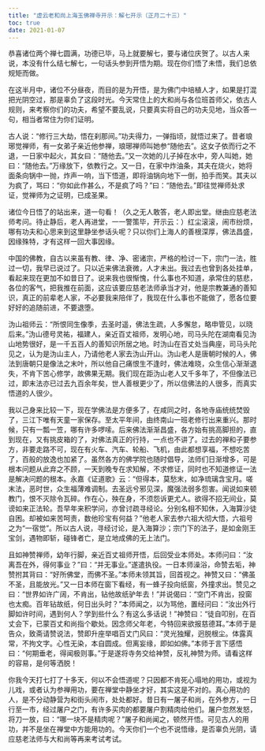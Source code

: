 ```yaml
---
title: "虚云老和尚上海玉佛禅寺开示：解七开示（正月二十三）"
toc: true
date: 2021-01-07
---
```



恭喜诸位两个禅七圆满，功德已毕，马上就要解七，要与诸位庆贺了。以古人来说，本没有什么结七解七，一句话头参到开悟为期。现在你们悟了未悟，我们总依规矩而做。

在这半月中，诸位不分昼夜，而目的是为开悟，是为佛门中培植人才，如果是打混把光阴空过，那是辜负了这段时光。今天常住上的大和尚与各位班首师父，依古人规则，来考察你们的功夫，希望不要乱说，只要真实将自己的功夫见地，当众答一句，相当者常住为你们证明。

古人说：“修行三大劫，悟在刹那间。”功夫得力，一弹指顷，就悟过来了。昔者琅琊觉禅师，有一女弟子亲近他参禅，琅琊禅师叫她参“随他去”。这女子依而行之不退，一日家中起火，其女曰：“随他去。”又一次她的儿子掉在水中，旁人叫她，她曰：“随他去。”万缘放下，依教行之。又一日，在家中炸油条，其夫在烧火，她将面条向锅中一抛，炸声一响，当下悟道，即将油锅向地下一倒，拍手而笑。其夫以为疯了，骂曰：“你如此作甚么，不是疯了吗？”曰：“随他去。”即往觉禅师处求证，觉禅师为之证明，已成圣果。

诸位今日悟了的站出来，道一句看！（久之无人敢答，老人即出堂。继由应慈老法师考问。待止静后，老人再进堂，一一警策毕，开示云：）红尘滚滚，闹市纷烦，哪有功夫和心思来到这里静坐参话头呢？只以你们上海人的善根深厚，佛法昌盛，因缘殊特，才有这样一回大事因缘。

中国的佛教，自古以来虽有教、律、净、密诸宗，严格的检讨一下，宗门一法，胜过一切，我早已说过了。只以近来佛法衰微，人才未出。我过去也曾到各处挂单，看起来现在更加不如昔日了。说来我也很惭愧，什么事也不知道，承常住的慈悲，各位的客气，把我推在前面，这应该要应慈老法师承当才对，他是宗教兼通的善知识，真正的前辈老人家，不必要我来陪伴了，我现在什么事也不能做了，愿各位要好好的追随前进，不要退堕。

沩山祖师云：“所恨同生像季，去圣时遥，佛法生疏，人多懈怠，略申管见，以晓后来。”沩山德号灵祐，福建人，亲近百丈祖师，发明心地，司马头陀在湖南看见沩山地势很好，是一千五百人的善知识所居之地。时沩山在百丈处当典座，司马头陀见之，认为是沩山主人，乃请他老人家去沩山开山。沩山老人是唐朝时候的人，佛法到唐朝只是像法之末叶，所以他自己痛恨生不逢时，佛法难晓，众生信心渐渐退失，不肯下苦心修学，故佛果无期。我们现在距沩山老人又千多年了，不但像法已过，即末法亦已过去九百余年矣，世人善根更少了，所以信佛法的人很多，而真实悟道的人很少。

我以己身来比较一下，现在学佛法是方便多了，在咸同之时，各地寺庙统统焚毁了，三江下唯有天童一家保存。至太平年间，由终南山一班老修行出来重兴。那时候，只有一瓢一笠，哪有许多啰嗦。后来佛法渐渐昌盛，各方始有挑高脚担的，直到现在，又有挑皮箱的了，对佛法真正的行持，一点也不讲了。过去的禅和子要参方，非要走路不可，现在有火车、汽车、轮船、飞机，由此都想享福，不想吃苦了，百般的放逸也加紧了。虽然各方的佛学院也随时倡导，法师们日渐增多，可是根本问题从此弃之不顾，一天到晚专在求知解，不求修证，同时也不知道修证一法是解决问题的根本。永嘉《证道歌》云：“但得本，莫愁末，如净琉璃含宝月。嗟末法，恶时世，众生福薄难调制。去圣远兮邪见深，魔强法弱多怨害。闻说如来顿教门，恨不灭除令瓦碎。作在心，殃在身，不须怨诉更尤人。欲得不招无间业，莫谤如来正法轮。吾早年来积学问，亦曾讨疏寻经论。分别名相不知休，入海算沙徒自困。却被如来苦呵责，数他珍宝有何益？”他老人家去参六祖大彻大悟，六祖号之为“一宿觉”。所以古人说，寻经讨论，是入海算沙；宗门下的法子，是如金刚王宝剑，遇物即斩，碰锋者亡，是立地成佛的无上法门。

且如神赞禅师，幼年行脚，亲近百丈祖师开悟，后回受业本师处。本师问曰：“汝离吾在外，得何事业？”曰：“并无事业。”遂遣执役。一日本师澡浴，命赞去垢，神赞拊其背曰：“好所佛堂，而佛不圣。”本师未领其旨，回首视之。神赞又曰：“佛虽不圣，且能放光。”又一日本师在窗下看经，有一蜂子投向纸窗，外撞求出。赞见之曰：“世界如许广阔，不肯出，钻他故纸驴年去！”并说偈曰：“空门不肯出，投窗也太痴。百年钻故纸，何日出头时？”本师闻之，以为骂他，置经问曰：“汝出外行脚如许时间，遇到何人？学到些什么？有这么多话说！”神赞曰：“徒自叩别，在百丈会下，已蒙百丈和尚指个歇处。因念师父年老，今特回来欲报慈德耳。”本师于是告众，致斋请赞说法，赞即升座举唱百丈门风曰：“灵光独耀，迥脱根尘。体露真常，不拘文字。心性无染，本自圆成。但离妄缘，即如如佛。”本师于言下感悟曰：“何期垂老，得闻极则事。”于是遂将寺务交给神赞，反礼神赞为师。请看这样的容易，是何等洒脱！

你我今天打七打了十多天，何以不会悟道呢？只因都不肯死心塌地的用功，或视为儿戏，或者认为参禅用功，要在禅堂中静坐才好，其实这是不对的。真心用功的人，是不分动静营为和街头闹市，处处都好。昔日有一屠子和尚，在外参方，一日行至一市，经过屠户之门，有许多买肉的都要屠户割精肉给他们。屠户忽然发怒，将刀一放，曰：“哪一块不是精肉呢？”屠子和尚闻之，顿然开悟。可见古人的用功，并不是坐在禅堂中方能用功的。今天你们一个也不说悟缘，是否辜负光阴，请应慈老法师与大和尚等再来考试考试。